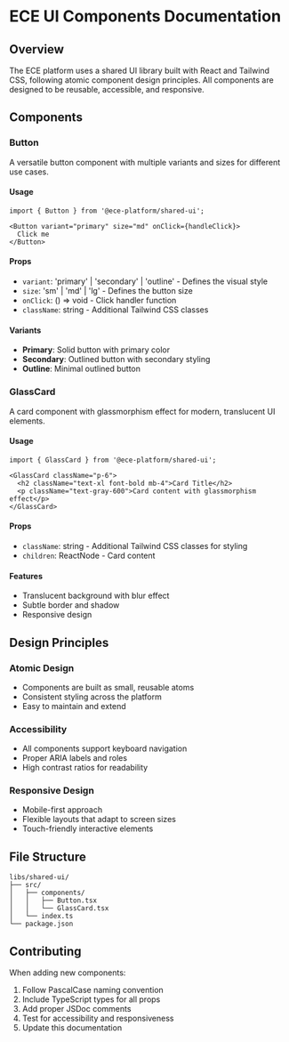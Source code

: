 # ECE UI Components Documentation

## Overview

The ECE platform uses a shared UI library built with React and Tailwind CSS, following atomic component design principles. All components are designed to be reusable, accessible, and responsive.

## Components

### Button

A versatile button component with multiple variants and sizes for different use cases.

#### Usage

```tsx
import { Button } from '@ece-platform/shared-ui';

<Button variant="primary" size="md" onClick={handleClick}>
  Click me
</Button>
```

#### Props

- `variant`: 'primary' | 'secondary' | 'outline' - Defines the visual style
- `size`: 'sm' | 'md' | 'lg' - Defines the button size
- `onClick`: () => void - Click handler function
- `className`: string - Additional Tailwind CSS classes

#### Variants

- **Primary**: Solid button with primary color
- **Secondary**: Outlined button with secondary styling
- **Outline**: Minimal outlined button

### GlassCard

A card component with glassmorphism effect for modern, translucent UI elements.

#### Usage

```tsx
import { GlassCard } from '@ece-platform/shared-ui';

<GlassCard className="p-6">
  <h2 className="text-xl font-bold mb-4">Card Title</h2>
  <p className="text-gray-600">Card content with glassmorphism effect</p>
</GlassCard>
```

#### Props

- `className`: string - Additional Tailwind CSS classes for styling
- `children`: ReactNode - Card content

#### Features

- Translucent background with blur effect
- Subtle border and shadow
- Responsive design

## Design Principles

### Atomic Design
- Components are built as small, reusable atoms
- Consistent styling across the platform
- Easy to maintain and extend

### Accessibility
- All components support keyboard navigation
- Proper ARIA labels and roles
- High contrast ratios for readability

### Responsive Design
- Mobile-first approach
- Flexible layouts that adapt to screen sizes
- Touch-friendly interactive elements

## File Structure

```
libs/shared-ui/
├── src/
│   ├── components/
│   │   ├── Button.tsx
│   │   └── GlassCard.tsx
│   └── index.ts
└── package.json
```

## Contributing

When adding new components:
1. Follow PascalCase naming convention
2. Include TypeScript types for all props
3. Add proper JSDoc comments
4. Test for accessibility and responsiveness
5. Update this documentation
